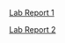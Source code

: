 [Lab Report 1](https://jjustinyyang.github.io/cse15l-lab-reports/report1/lab-report-1.html)

[Lab Report 2](https://jjustinyyang.github.io/cse15l-lab-reports/report2/lab-report-2.html)
